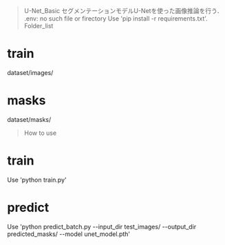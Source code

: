 > U-Net_Basic
セグメンテーションモデルU-Netを使った画像推論を行う．
>.env: no such file or firectory
Use 'pip install -r requirements.txt'.
> Folder_list
# train
dataset/images/
# masks
dataset/masks/
> How to use
# train
Use 'python train.py'
# predict
Use 'python predict_batch.py --input_dir test_images/ --output_dir predicted_masks/ --model unet_model.pth'
